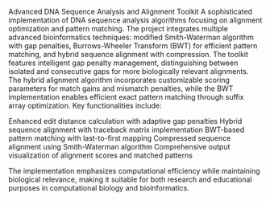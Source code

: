 Advanced DNA Sequence Analysis and Alignment Toolkit
A sophisticated implementation of DNA sequence analysis algorithms focusing on alignment optimization and pattern matching. The project integrates multiple advanced bioinformatics techniques: modified Smith-Waterman algorithm with gap penalties, Burrows-Wheeler Transform (BWT) for efficient pattern matching, and hybrid sequence alignment with compression.
The toolkit features intelligent gap penalty management, distinguishing between isolated and consecutive gaps for more biologically relevant alignments. The hybrid alignment algorithm incorporates customizable scoring parameters for match gains and mismatch penalties, while the BWT implementation enables efficient exact pattern matching through suffix array optimization.
Key functionalities include:

Enhanced edit distance calculation with adaptive gap penalties
Hybrid sequence alignment with traceback matrix implementation
BWT-based pattern matching with last-to-first mapping
Compressed sequence alignment using Smith-Waterman algorithm
Comprehensive output visualization of alignment scores and matched patterns

The implementation emphasizes computational efficiency while maintaining biological relevance, making it suitable for both research and educational purposes in computational biology and bioinformatics.
